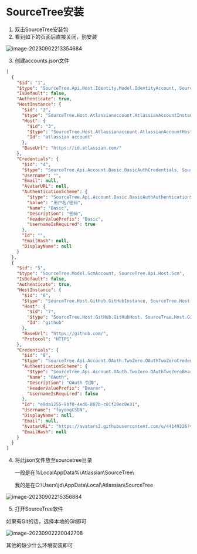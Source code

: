 # SourceTree安装

1. 双击SourceTree安装包
2. 看到如下的页面后直接关闭，别安装

![image-20230902213354684](https://picture-typora-zhangjingqi.oss-cn-beijing.aliyuncs.com/image-20230902213354684.png)

3. 创建accounts.json文件

```json
[
  {
    "$id": "1",
    "$type": "SourceTree.Api.Host.Identity.Model.IdentityAccount, SourceTree.Api.Host.Identity",
    "IsDefault": false,
    "Authenticate": true,
    "HostInstance": {
      "$id": "2",
      "$type": "SourceTree.Host.Atlassianaccount.AtlassianAccountInstance, SourceTree.Host.AtlassianAccount",
      "Host": {
        "$id": "3",
        "$type": "SourceTree.Host.Atlassianaccount.AtlassianAccountHost, SourceTree.Host.AtlassianAccount",
        "Id": "atlassian account"
      },
      "BaseUrl": "https://id.atlassian.com/"
    },
    "Credentials": {
      "$id": "4",
      "$type": "SourceTree.Api.Account.Basic.BasicAuthCredentials, SourceTree.Api.Account.Basic",
      "Username": "",
      "Email": null,
      "AvatarURL": null,
      "AuthenticationScheme": {
        "$type": "SourceTree.Api.Account.Basic.BasicAuthAuthenticationScheme, SourceTree.Api.Account.Basic",
        "Value": "用户名/密码",
        "Name": "Basic",
        "Description": "密码",
        "HeaderValuePrefix": "Basic",
        "UsernameIsRequired": true
      },
      "Id": "",
      "EmailHash": null,
      "DisplayName": null
    }
  },
  {
    "$id": "5",
    "$type": "SourceTree.Model.ScmAccount, SourceTree.Api.Host.Scm",
    "IsDefault": false,
    "Authenticate": true,
    "HostInstance": {
      "$id": "6",
      "$type": "SourceTree.Host.GitHub.GitHubInstance, SourceTree.Host.GitHub",
      "Host": {
        "$id": "7",
        "$type": "SourceTree.Host.GitHub.GitHubHost, SourceTree.Host.GitHub",
        "Id": "github"
      },
      "BaseUrl": "https://github.com/",
      "Protocol": "HTTPS"
    },
    "Credentials": {
      "$id": "8",
      "$type": "SourceTree.Api.Account.OAuth.TwoZero.OAuthTwoZeroCredentials, SourceTree.Api.Account.OAuth.TwoZero",
      "AuthenticationScheme": {
        "$type": "SourceTree.Api.Account.OAuth.TwoZero.OAuthTwoZeroBearerAuthenticationScheme, SourceTree.Api.Account.OAuth.TwoZero",
        "Name": "OAuth",
        "Description": "OAuth 令牌",
        "HeaderValuePrefix": "Bearer",
        "UsernameIsRequired": false
      },
      "Id": "e9da1255-9bf0-4ed6-807b-c01f28ec8e31",
      "Username": "fuyongCSDN",
      "DisplayName": null,
      "Email": null,
      "AvatarURL": "https://avatars2.githubusercontent.com/u/44149226?v=4",
      "EmailHash": null
    }
  }
]
```

4. 将此json文件放至sourcetree目录

   一般是在%LocalAppData%\Atlassian\SourceTree\ 

   我的是在C:\Users\jd\AppData\Local\Atlassian\SourceTree

![image-20230902215356884](https://picture-typora-zhangjingqi.oss-cn-beijing.aliyuncs.com/image-20230902215356884.png)



5. 打开SourceTree软件

如果有Git的话，选择本地的Git即可

![image-20230902220042708](https://picture-typora-zhangjingqi.oss-cn-beijing.aliyuncs.com/image-20230902220042708.png)

其他的缺少什么环境安装即可